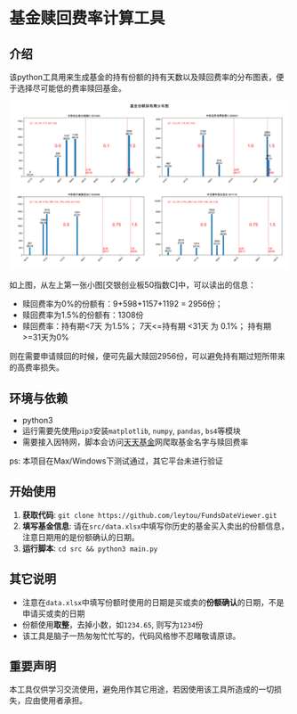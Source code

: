 # 基金赎回费率计算工具
## 介绍
该python工具用来生成基金的持有份额的持有天数以及赎回费率的分布图表，便于选择尽可能低的费率赎回基金。

![](./img/example.png)

如上图，从左上第一张小图[交银创业板50指数C]中，可以读出的信息：

- 赎回费率为0%的份额有：9+598+1157+1192 = 2956份；
- 赎回费率为1.5%的份额有：1308份
- 赎回费率：持有期<7天 为1.5%； 7天<=持有期 <31天 为 0.1%； 持有期  >=31天为0% 

则在需要申请赎回的时候，便可先最大赎回2956份，可以避免持有期过短所带来的高费率损失。

## 环境与依赖

- python3
- 运行需要先使用`pip3`安装`matplotlib`, `numpy`, `pandas`, `bs4`等模块
- 需要接入因特网，脚本会访问[天天基金](http://fund.eastmoney.com/)网爬取基金名字与赎回费率

ps: 本项目在Max/Windows下测试通过，其它平台未进行验证

## 开始使用

1. **获取代码**: `git clone https://github.com/leytou/FundsDateViewer.git`
2. **填写基金信息**:  请在`src/data.xlsx`中填写你历史的基金买入卖出的份额信息，注意日期用的是份额确认的日期。
3. **运行脚本**: `cd src && python3 main.py`

## 其它说明
- 注意在`data.xlsx`中填写份额时使用的日期是买或卖的**份额确认**的日期，不是申请买或卖的日期
- 份额使用**取整**，去掉小数，如`1234.65`, 则写为`1234`份
- 该工具是脑子一热匆匆忙忙写的，代码风格惨不忍睹敬请原谅。

## 重要声明
本工具仅供学习交流使用，避免用作其它用途，若因使用该工具所造成的一切损失，应由使用者承担。


